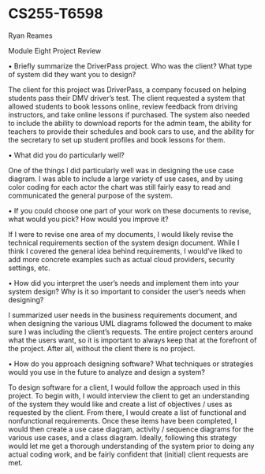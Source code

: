 # CS255-T6598
Ryan Reames

Module Eight Project Review

•	Briefly summarize the DriverPass project. Who was the client? What type of system did they want you to design?

The client for this project was DriverPass, a company focused on helping students pass their DMV driver’s test. The client requested a system that allowed students to book lessons online, review feedback from driving instructors, and take online lessons if purchased. The system also needed to include the ability to download reports for the admin team, the ability for teachers to provide their schedules and book cars to use, and the ability for the secretary to set up student profiles and book lessons for them.

•	What did you do particularly well?

One of the things I did particularly well was in designing the use case diagram. I was able to include a large variety of use cases, and by using color coding for each actor the chart was still fairly easy to read and communicated the general purpose of the system.

•	If you could choose one part of your work on these documents to revise, what would you pick? How would you improve it?

If I were to revise one area of my documents, I would likely revise the technical requirements section of the system design document. While I think I covered the general idea behind requirements, I would’ve liked to add more concrete examples such as actual cloud providers, security settings, etc.

•	How did you interpret the user’s needs and implement them into your system design? Why is it so important to consider the user’s needs when designing?

I summarized user needs in the business requirements document, and when designing the various UML diagrams followed the document to make sure I was including the client’s requests. The entire project centers around what the users want, so it is important to always keep that at the forefront of the project. After all, without the client there is no project.

•	How do you approach designing software? What techniques or strategies would you use in the future to analyze and design a system?

To design software for a client, I would follow the approach used in this project. To begin with, I would interview the client to get an understanding of the system they would like and create a list of objectives / uses as requested by the client. From there, I would create a list of functional and nonfunctional requirements. Once these items have been completed, I would then create a use case diagram, activity / sequence diagrams for the various use cases, and a class diagram. Ideally, following this strategy would let me get a thorough understanding of the system prior to doing any actual coding work, and be fairly confident that (initial) client requests are met.
